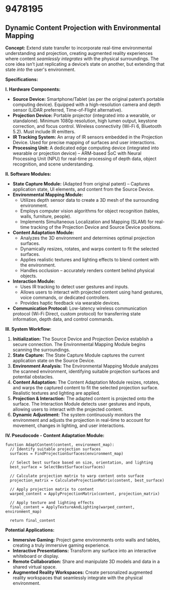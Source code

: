 # 9478195

## Dynamic Content Projection with Environmental Mapping

**Concept:** Extend state transfer to incorporate real-time environmental understanding and projection, creating augmented reality experiences where content *seamlessly integrates* with the physical surroundings. The core idea isn’t just replicating a device’s state on another, but extending that state *into* the user's environment.

**Specifications:**

**I. Hardware Components:**

*   **Source Device:** Smartphone/Tablet (as per the original patent’s portable computing device).  Equipped with a high-resolution camera and depth sensor (LiDAR preferred, Time-of-Flight alternative).
*   **Projection Device:** Portable projector (integrated into a wearable, or standalone).  Minimum 1080p resolution, high lumen output, keystone correction, and focus control.  Wireless connectivity (Wi-Fi 6, Bluetooth 5.2).  Must include IR emitters.
*   **IR Tracking System:**  An array of IR sensors embedded in the Projection Device.  Used for precise mapping of surfaces and user interactions.
*   **Processing Unit:** A dedicated edge computing device (integrated into wearable or projection device) – ARM-based SoC with Neural Processing Unit (NPU) for real-time processing of depth data, object recognition, and scene understanding.

**II. Software Modules:**

*   **State Capture Module:** (Adapted from original patent) – Captures application state, UI elements, and content from the Source Device.
*   **Environmental Mapping Module:**
    *   Utilizes depth sensor data to create a 3D mesh of the surrounding environment.
    *   Employs computer vision algorithms for object recognition (tables, walls, furniture, people).
    *   Implements Simultaneous Localization and Mapping (SLAM) for real-time tracking of the Projection Device and Source Device positions.
*   **Content Adaptation Module:**
    *   Analyzes the 3D environment and determines optimal projection surfaces.
    *   Dynamically resizes, rotates, and warps content to fit the selected surfaces.
    *   Applies realistic textures and lighting effects to blend content with the environment.
    *   Handles occlusion – accurately renders content behind physical objects.
*   **Interaction Module:**
    *   Uses IR tracking to detect user gestures and inputs.
    *   Allows users to interact with projected content using hand gestures, voice commands, or dedicated controllers.
    *   Provides haptic feedback via wearable devices.
*   **Communication Protocol:**  Low-latency wireless communication protocol (Wi-Fi Direct, custom protocol) for transferring state information, depth data, and control commands.

**III. System Workflow:**

1.  **Initialization:** The Source Device and Projection Device establish a secure connection.  The Environmental Mapping Module begins scanning the surroundings.
2.  **State Capture:** The State Capture Module captures the current application state on the Source Device.
3.  **Environment Analysis:** The Environmental Mapping Module analyzes the scanned environment, identifying suitable projection surfaces and potential obstacles.
4.  **Content Adaptation:** The Content Adaptation Module resizes, rotates, and warps the captured content to fit the selected projection surface.  Realistic textures and lighting are applied.
5.  **Projection & Interaction:** The adapted content is projected onto the surface.  The Interaction Module detects user gestures and inputs, allowing users to interact with the projected content.
6.  **Dynamic Adjustment:** The system continuously monitors the environment and adjusts the projection in real-time to account for movement, changes in lighting, and user interactions.

**IV. Pseudocode - Content Adaptation Module:**

```
function AdaptContent(content, environment_map):
  // Identify suitable projection surfaces
  surfaces = FindProjectionSurfaces(environment_map)

  // Select best surface based on size, orientation, and lighting
  best_surface = SelectBestSurface(surfaces)

  // Calculate projection matrix to warp content onto surface
  projection_matrix = CalculateProjectionMatrix(content, best_surface)

  // Apply projection matrix to content
  warped_content = ApplyProjectionMatrix(content, projection_matrix)

  // Apply texture and lighting effects
  final_content = ApplyTextureAndLighting(warped_content, environment_map)

  return final_content
```

**Potential Applications:**

*   **Immersive Gaming:** Project game environments onto walls and tables, creating a truly immersive gaming experience.
*   **Interactive Presentations:**  Transform any surface into an interactive whiteboard or display.
*   **Remote Collaboration:**  Share and manipulate 3D models and data in a shared virtual space.
*   **Augmented Reality Workspaces:**  Create personalized augmented reality workspaces that seamlessly integrate with the physical environment.